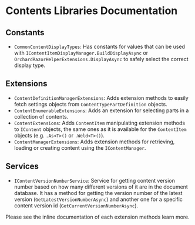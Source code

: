 # Contents Libraries Documentation


## Constants

- `CommonContentDisplayTypes`: Has constants for values that can be used with `IContentItemDisplayManager.BuildDisplayAsync` or `OrchardRazorHelperExtensions.DisplayAsync` to safely select the correct display type.


## Extensions

- `ContentDefinitionManagerExtensions`: Adds extension methods to easily fetch settings objects from `ContentTypePartDefinition` objects.
- `ContentEnumerableExtensions`: Adds an extension for selecting parts in a collection of contents.
- `ContentExtensions`: Adds `ContentItem` manipulating extension methods to `IContent` objects, the same ones as it is available for the `ContentItem` objects (e.g. `.As<T>()` or `.Weld<T>()`).
- `ContentManagerExtensions`: Adds extension methods for retrieving, loading or creating content using the `IContentManager`.


## Services

- `IContentVersionNumberService`: Service for getting content version number based on how many different versions of it are in the document database. It has a method for getting the version number of the latest version (`GetLatestVersionNumberAsync`) and another one for a specific content version id (`GetCurrentVersionNumberAsync`).

Please see the inline documentation of each extension methods learn more.
